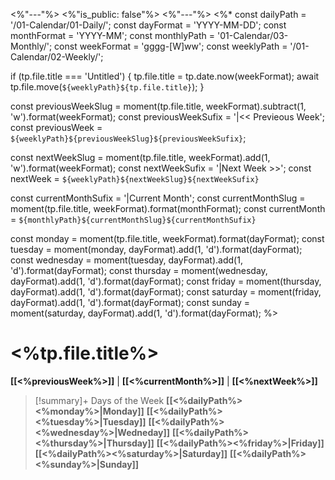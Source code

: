 <%"---"%>
<%"is_public: false"%>
<%"---"%>
<%*
const dailyPath = '/01-Calendar/01-Daily/';
const dayFormat = 'YYYY-MM-DD';
const monthFormat = 'YYYY-MM';
const monthlyPath = '01-Calendar/03-Monthly/';
const weekFormat = 'gggg-[W]ww';
const weeklyPath = '/01-Calendar/02-Weekly/';

if (tp.file.title === 'Untitled') {
  tp.file.title = tp.date.now(weekFormat);
  await tp.file.move(`${weeklyPath}${tp.file.title}`);
}

const previousWeekSlug = moment(tp.file.title, weekFormat).subtract(1, 'w').format(weekFormat);
const previousWeekSufix = '|<< Previeous Week';
const previousWeek = `${weeklyPath}${previousWeekSlug}${previousWeekSufix}`;

const nextWeekSlug = moment(tp.file.title, weekFormat).add(1, 'w').format(weekFormat);
const nextWeekSufix = '|Next Week >>';
const nextWeek = `${weeklyPath}${nextWeekSlug}${nextWeekSufix}`

const currentMonthSufix = '|Current Month';
const currentMonthSlug = moment(tp.file.title, weekFormat).format(monthFormat);
const currentMonth = `${monthlyPath}${currentMonthSlug}${currentMonthSufix}`

const monday = moment(tp.file.title, weekFormat).format(dayFormat);
const tuesday = moment(monday, dayFormat).add(1, 'd').format(dayFormat);
const wednesday = moment(tuesday, dayFormat).add(1, 'd').format(dayFormat);
const thursday = moment(wednesday, dayFormat).add(1, 'd').format(dayFormat);
const friday = moment(thursday, dayFormat).add(1, 'd').format(dayFormat);
const saturday = moment(friday, dayFormat).add(1, 'd').format(dayFormat);
const sunday = moment(saturday, dayFormat).add(1, 'd').format(dayFormat);
%>

# <%tp.file.title%>

**[[<%previousWeek%>]]** | **[[<%currentMonth%>]]** | **[[<%nextWeek%>]]**

> [!summary]+ Days of the Week
> **[[<%dailyPath%><%monday%>|Monday]]**
> **[[<%dailyPath%><%tuesday%>|Tuesday]]**
> **[[<%dailyPath%><%wednesday%>|Wedneday]]**
> **[[<%dailyPath%><%thursday%>|Thursday]]**
> **[[<%dailyPath%><%friday%>|Friday]]**
> **[[<%dailyPath%><%saturday%>|Saturday]]**
> **[[<%dailyPath%><%sunday%>|Sunday]]**

